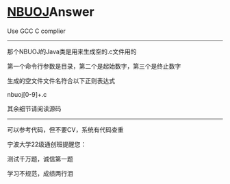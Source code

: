# [NBUOJ](http://nbuoj.com/)Answer

Use GCC C complier
***
那个NBUOJ的Java类是用来生成空的.c文件用的

第一个命令行参数是目录，第二个是起始数字，第三个是终止数字

生成的空文件文件名符合以下正则表达式

nbuoj[0-9]+\.c

其余细节请阅读源码
***
可以参考代码，但不要CV，系统有代码查重

宁波大学22级通创班提醒您：

测试千万题，诚信第一题

学习不规范，成绩两行泪
